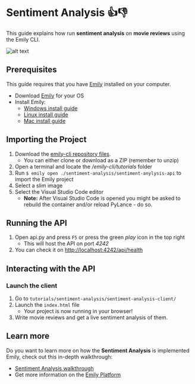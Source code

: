 # Sentiment Analysis 👍👎

This guide explains how run **sentiment analysis** on **movie reviews** using the Emily CLI.

![alt text](https://raw.githubusercontent.com/wiki/amboltio/emily-cli/images/demos/sentiment-analysis/sentiment-analysis-client.png)
## Prerequisites
This guide requires that you have [Emily](https://ambolt.io/emily-ai/) installed on your computer.
- Download [Emily](https://github.com/amboltio/emily-cli/releases/latest) for your OS
- Install Emily:
  - [Windows install guide](https://github.com/amboltio/emily-cli/wiki/How-to-install-Emily-on-Windows)
  - [Linux install guide](https://github.com/amboltio/emily-cli/wiki/How-to-install-Emily-on-Linux)
  - [Mac install guide](https://github.com/amboltio/emily-cli/wiki/How-to-install-emily-on-Mac)

## Importing the Project
1. Download the [emily-cli repository files](https://github.com/amboltio/emily-cli).
	* You can either clone or download as a ZIP (remember to unzip)
2. Open a terminal and locate the _/emily-cli/tutorials_ folder
3. Run ```$ emily open ./sentiment-analysis/sentiment-anylysis-api``` to import the Emily project
4. Select a slim image
5. Select the Visual Studio Code editor  
	* **Note:** After Visual Studio Code is opened you might be asked to rebuild the container and/or reload PyLance - do so.

## Running the API
1. Open api.py and press `F5` or press the green _play_ icon in the top right 
	* This will host the API on port _4242_
2. You can check it on [http://localhost:4242/api/health](http://localhost:4242/api/health)

## Interacting with the API
### Launch the client
1. Go to `tutorials/sentiment-analysis/sentiment-analysis-client/`
2. Launch the `index.html` file
      * Your project is now running in your browser!
3. Write movie reviews and get a live sentiment analysis of them.

## Learn more 
Do you want to learn more on how the **Sentiment Analysis** is implemented Emily, check out this in-depth walkthrough:
- [Sentiment Analysis walkthrough](https://github.com/amboltio/emily-cli/wiki/Sentiment-analysis)
- Get more information on the [Emily Platform](https://ambolt.io/emily-ai/)
